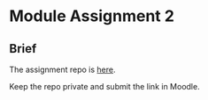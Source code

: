 # Module Assignment 2

## Brief

The assignment repo is <a href="https://classroom.github.com/a/PBBrLkqY" target="_blank">here</a>.

Keep the repo private and submit the link in Moodle.
